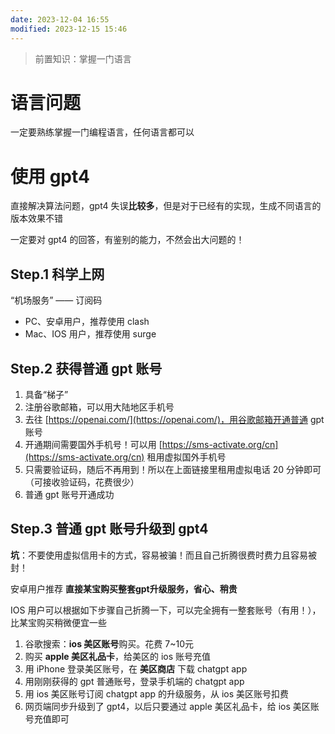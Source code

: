 ```yaml
---
date: 2023-12-04 16:55
modified: 2023-12-15 15:46
---
```

>前置知识：掌握一门语言

# 语言问题

一定要熟练掌握一门编程语言，任何语言都可以

# 使用 gpt4

直接解决算法问题，gpt4 失误**比较多**，但是对于已经有的实现，生成不同语言的版本效果不错

一定要对 gpt4 的回答，有鉴别的能力，不然会出大问题的！

## Step.1 科学上网

“机场服务” —— 订阅码

- PC、安卓用户，推荐使用 clash
- Mac、IOS 用户，推荐使用 surge

## Step.2 获得普通 gpt 账号

1. 具备“梯子”
2. 注册谷歌邮箱，可以用大陆地区手机号
3. 去往 [https://openai.com/](https://openai.com/)，用谷歌邮箱开通普通 gpt 账号
4. 开通期间需要国外手机号！可以用 [https://sms-activate.org/cn](https://sms-activate.org/cn) 租用虚拟国外手机号
5. 只需要验证码，随后不再用到！所以在上面链接里租用虚拟电话 20 分钟即可（可接收验证码，花费很少）
6. 普通 gpt 账号开通成功

## Step.3 普通 gpt 账号升级到 gpt4

**坑**：不要使用虚拟信用卡的方式，容易被骗！而且自己折腾很费时费力且容易被封！

安卓用户推荐 **直接某宝购买整套gpt升级服务，省心、稍贵**

IOS 用户可以根据如下步骤自己折腾一下，可以完全拥有一整套账号（有用！），比某宝购买稍微便宜一些

1. 谷歌搜索：**ios 美区账号**购买。花费 7~10元
2. 购买 **apple 美区礼品卡**，给美区的 ios 账号充值
3. 用 iPhone 登录美区账号，在 **美区商店** 下载 chatgpt app
4. 用刚刚获得的 gpt 普通账号，登录手机端的 chatgpt app
5. 用 ios 美区账号订阅 chatgpt app 的升级服务，从 ios 美区账号扣费
6. 网页端同步升级到了 gpt4，以后只要通过 apple 美区礼品卡，给 ios 美区账号充值即可
